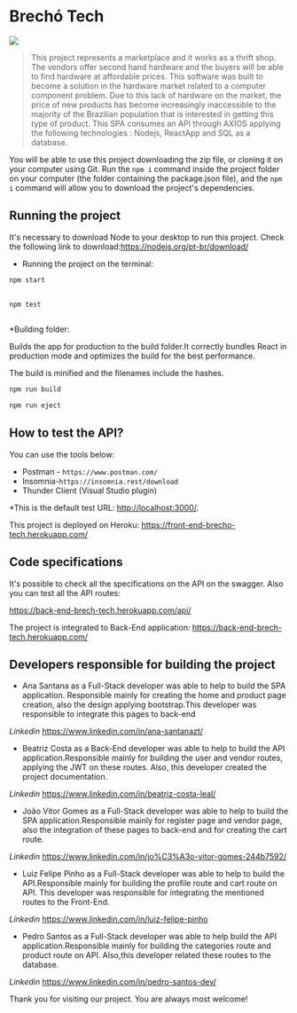 # Brechó Tech
 
<img src="img\logo_brechotech.png"/>
 
> This project represents a marketplace and it works as a thrift shop. The vendors offer second hand hardware and the buyers will be able to find hardware at affordable prices. This software was built to become a solution in the hardware market related to a computer component problem. Due to this lack of hardware on the market, the price of new products has become increasingly inaccessible to the majority of the Brazilian population that is interested in getting this type of product.
This SPA consumes an API through AXIOS applying the following technologies : Nodejs, ReactApp and SQL as a database.
 
You will be able to use this project downloading the zip file, or cloning it on your computer using Git. Run the `npm i` command inside the project folder on your computer (the folder containing the package.json file),  and the  `npm i` command will allow you to download the  project's dependencies.
 
 
## Running the project
It's necessary to download Node to your desktop to run this project. Check the following link to download:<https://nodejs.org/pt-br/download/>
 
* Running the project on the terminal:
 
```bash
npm start
 
```
 
```bash
npm test
 
```
 
 
 
 
 
*Building folder:
 
Builds the app for production to the build folder.It correctly bundles React in production mode and optimizes the build for the best performance.
 
The build is minified and the filenames include the hashes.
 
```bash
npm run build
```
```bash
npm run eject
```

## How to test the API?
 
You can use the tools below:
 
* Postman - `https://www.postman.com/`
* Insomnia-`https://insomnia.rest/download`
* Thunder Client (Visual Studio plugin)
 
 
*This is the default test URL: <http://localhost:3000/>.
 
This project is deployed on Heroku: 
<https://front-end-brecho-tech.herokuapp.com/>
 
## Code specifications
 
It's possible to check all the specifications on the API on the swagger. Also you can test all the API routes:
 
<https://back-end-brech-tech.herokuapp.com/api/>
 
The project is integrated to Back-End application:
<https://back-end-brech-tech.herokuapp.com/>
 
 
 
 
 
## Developers responsible for building the project
 
* Ana Santana as a Full-Stack developer was able to help to build the SPA application. Responsible mainly for creating the home and product page creation, also the design applying bootstrap.This developer was responsible to integrate this pages  to back-end 
 
*Linkedin* 
<https://www.linkedin.com/in/ana-santanazt/>
 
* Beatriz Costa as a Back-End developer was able to help to build the API application.Responsible mainly for building the user and vendor routes, applying the JWT on these routes. Also, this developer created the project documentation.
 
*Linkedin* 
<https://www.linkedin.com/in/beatriz-costa-leal/>
 
* João Vitor Gomes as a Full-Stack developer was able to help to build the SPA application.Responsible mainly for register page and  vendor page, also the integration of these pages to back-end and for creating the cart route.
 
*Linkedin* <https://www.linkedin.com/in/jo%C3%A3o-vitor-gomes-244b7592/>
 
 
* Luiz Felipe Pinho as a Full-Stack developer was able to help to build the API.Responsible mainly for building the profile route and cart route on API. This developer was responsible for integrating the mentioned routes to the Front-End.
 
*Linkedin*
 <https://www.linkedin.com/in/luiz-felipe-pinho>
 
 
* Pedro Santos as a Full-Stack developer was able to help build the API application.Responsible mainly for building the categories route and product route on API. Also,this developer  related these routes  to the database.
 
*Linkedin*
 <https://www.linkedin.com/in/pedro-santos-dev/>
 
 
Thank you for visiting our project. You are always most welcome!
 
